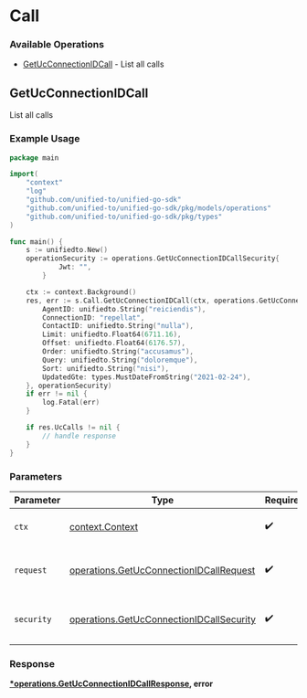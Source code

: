 # Call

### Available Operations

* [GetUcConnectionIDCall](#getucconnectionidcall) - List all calls

## GetUcConnectionIDCall

List all calls

### Example Usage

```go
package main

import(
	"context"
	"log"
	"github.com/unified-to/unified-go-sdk"
	"github.com/unified-to/unified-go-sdk/pkg/models/operations"
	"github.com/unified-to/unified-go-sdk/pkg/types"
)

func main() {
    s := unifiedto.New()
    operationSecurity := operations.GetUcConnectionIDCallSecurity{
            Jwt: "",
        }

    ctx := context.Background()
    res, err := s.Call.GetUcConnectionIDCall(ctx, operations.GetUcConnectionIDCallRequest{
        AgentID: unifiedto.String("reiciendis"),
        ConnectionID: "repellat",
        ContactID: unifiedto.String("nulla"),
        Limit: unifiedto.Float64(6711.16),
        Offset: unifiedto.Float64(6176.57),
        Order: unifiedto.String("accusamus"),
        Query: unifiedto.String("doloremque"),
        Sort: unifiedto.String("nisi"),
        UpdatedGte: types.MustDateFromString("2021-02-24"),
    }, operationSecurity)
    if err != nil {
        log.Fatal(err)
    }

    if res.UcCalls != nil {
        // handle response
    }
}
```

### Parameters

| Parameter                                                                                            | Type                                                                                                 | Required                                                                                             | Description                                                                                          |
| ---------------------------------------------------------------------------------------------------- | ---------------------------------------------------------------------------------------------------- | ---------------------------------------------------------------------------------------------------- | ---------------------------------------------------------------------------------------------------- |
| `ctx`                                                                                                | [context.Context](https://pkg.go.dev/context#Context)                                                | :heavy_check_mark:                                                                                   | The context to use for the request.                                                                  |
| `request`                                                                                            | [operations.GetUcConnectionIDCallRequest](../../models/operations/getucconnectionidcallrequest.md)   | :heavy_check_mark:                                                                                   | The request object to use for the request.                                                           |
| `security`                                                                                           | [operations.GetUcConnectionIDCallSecurity](../../models/operations/getucconnectionidcallsecurity.md) | :heavy_check_mark:                                                                                   | The security requirements to use for the request.                                                    |


### Response

**[*operations.GetUcConnectionIDCallResponse](../../models/operations/getucconnectionidcallresponse.md), error**


